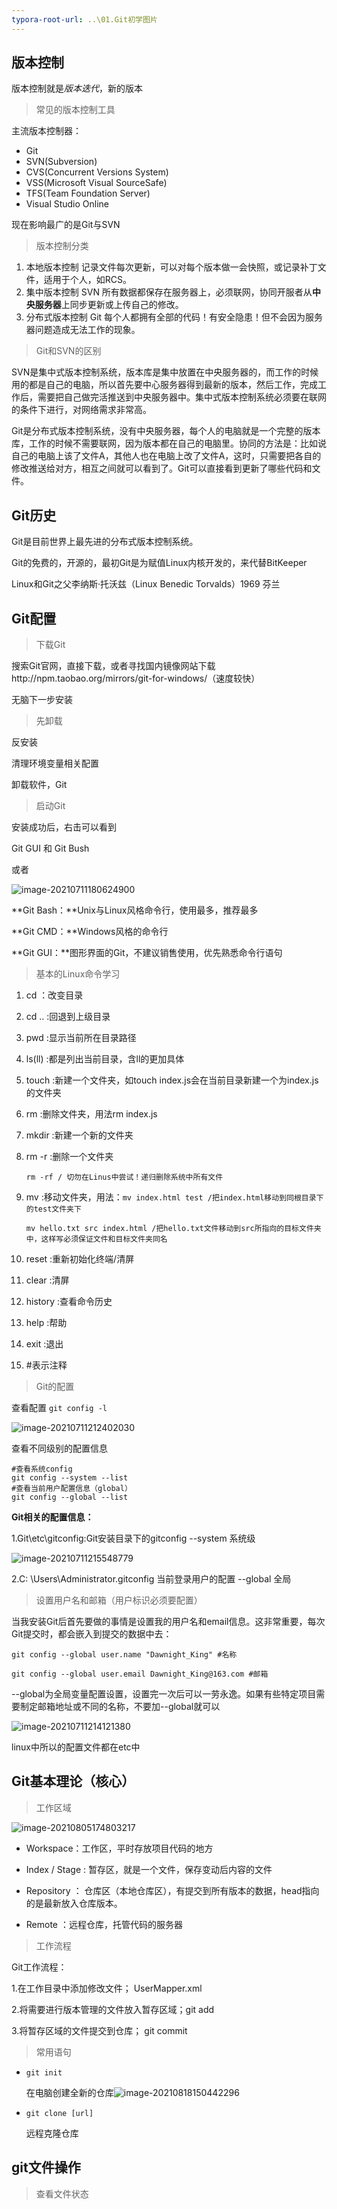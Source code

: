 ```yaml
---
typora-root-url: ..\01.Git初学图片
---
```


## 版本控制

版本控制就是*版本迭代*，新的版本

>常见的版本控制工具

主流版本控制器：

 - Git
 - SVN(Subversion)
 - CVS(Concurrent Versions System)
 - VSS(Microsoft Visual SourceSafe)
 - TFS(Team Foundation Server)
 - Visual Studio Online


现在影响最广的是Git与SVN

>版本控制分类

 1. 本地版本控制
记录文件每次更新，可以对每个版本做一会快照，或记录补丁文件，适用于个人，如RCS。
 2. 集中版本控制 SVN
所有数据都保存在服务器上，必须联网，协同开服者从**中央服务器**上同步更新或上传自己的修改。
 3. 分布式版本控制 Git
每个人都拥有全部的代码！有安全隐患！但不会因为服务器问题造成无法工作的现象。

>Git和SVN的区别

SVN是集中式版本控制系统，版本库是集中放置在中央服务器的，而工作的时候用的都是自己的电脑，所以首先要中心服务器得到最新的版本，然后工作，完成工作后，需要把自己做完活推送到中央服务器中。集中式版本控制系统必须要在联网的条件下进行，对网络需求非常高。

Git是分布式版本控制系统，没有中央服务器，每个人的电脑就是一个完整的版本库，工作的时候不需要联网，因为版本都在自己的电脑里。协同的方法是：比如说自己的电脑上该了文件A，其他人也在电脑上改了文件A，这时，只需要把各自的修改推送给对方，相互之间就可以看到了。Git可以直接看到更新了哪些代码和文件。

## Git历史

Git是目前世界上最先进的分布式版本控制系统。

Git的免费的，开源的，最初Git是为赋值Linux内核开发的，来代替BitKeeper

Linux和Git之父李纳斯·托沃兹（Linux Benedic Torvalds）1969 芬兰

## Git配置

> 下载Git

搜索Git官网，直接下载，或者寻找国内镜像网站下载http://npm.taobao.org/mirrors/git-for-windows/（速度较快）

无脑下一步安装

>先卸载

反安装

清理环境变量相关配置

卸载软件，Git

> 启动Git

安装成功后，右击可以看到

Git GUI 和 Git Bush

或者

![image-20210711180624900](F:\笔记\01.Git初学\Git初学\image-20210711180624900.png)

**Git Bash：**Unix与Linux风格命令行，使用最多，推荐最多

**Git CMD：**Windows风格的命令行

**Git GUI：**图形界面的Git，不建议销售使用，优先熟悉命令行语句

> 基本的Linux命令学习

1. cd ：改变目录

2. cd  .. :回退到上级目录

3. pwd :显示当前所在目录路径

4. ls(ll) :都是列出当前目录，含ll的更加具体

5. touch :新建一个文件夹，如touch index.js会在当前目录新建一个为index.js的文件夹

6. rm :删除文件夹，用法rm index.js

7. mkdir :新建一个新的文件夹

8. rm -r :删除一个文件夹

   `rm -rf / 切勿在Linus中尝试！递归删除系统中所有文件`

9. mv :移动文件夹，用法：`mv index.html test /把index.html移动到同根目录下的test文件夹下`

   `mv hello.txt src index.html /把hello.txt文件移动到src所指向的目标文件夹中，这样写必须保证文件和目标文件夹同名`

10. reset :重新初始化终端/清屏

11. clear :清屏

12. history :查看命令历史

13. help :帮助

14. exit :退出

15. #表示注释

> Git的配置

查看配置 `git config -l`

![image-20210711212402030](F:\笔记\01.Git初学\Git初学\image-20210711212402030.png)

查看不同级别的配置信息

```
#查看系统config
git config --system --list
#查看当前用户配置信息（global）
git config --global --list
```

**Git相关的配置信息：**

1.Git\etc\gitconfig:Git安装目录下的gitconfig --system 系统级

![image-20210711215548779](F:\笔记\01.Git初学\Git初学\image-20210711215548779.png)

2.C: \Users\Administrator\.gitconfig 当前登录用户的配置 --global 全局

> 设置用户名和邮箱（用户标识必须要配置）

当我安装Git后首先要做的事情是设置我的用户名和email信息。这非常重要，每次Git提交时，都会嵌入到提交的数据中去：

```
git config --global user.name "Dawnight_King" #名称

git config --global user.email Dawnight_King@163.com #邮箱
```

--global为全局变量配置设置，设置完一次后可以一劳永逸。如果有些特定项目需要制定邮箱地址或不同的名称，不要加--global就可以

![image-20210711214121380](F:\笔记\01.Git初学\Git初学\image-20210711214121380.png)

linux中所以的配置文件都在etc中

## Git基本理论（核心）

>工作区域

![image-20210805174803217](F:\笔记\01.Git初学\Git初学\image-20210805174803217.png)

- Workspace：工作区，平时存放项目代码的地方

- Index / Stage : 暂存区，就是一个文件，保存变动后内容的文件

- Repository ： 仓库区（本地仓库区），有提交到所有版本的数据，head指向的是最新放入仓库版本。

- Remote ：远程仓库，托管代码的服务器

>工作流程

Git工作流程：

1.在工作目录中添加修改文件； UserMapper.xml

2.将需要进行版本管理的文件放入暂存区域；git add

3.将暂存区域的文件提交到仓库； git commit

> 常用语句

- `git init`

  在电脑创建全新的仓库![image-20210818150442296](/../01.Git初学/Git初学/image-20210818150442296.png)

- `git clone [url]`

  远程克隆仓库

## git文件操作

>查看文件状态
>
>

